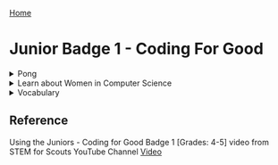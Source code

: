 [Home](/)

# Junior Badge 1 - Coding For Good

<details><summary>Pong</summary>


   
   <details><summary>What is Pong?</summary>     
<p>Pong is a game where you use a paddle to hit a moving ball to defend a space or edge </p>
      
      
   <img src="/Pong.png" width="300">
   
For this part of the badge you will use Scratch to program your own Pong game.

In this game you are going to program: 
   
  * A ball to move around your space.
  * A paddle that you can control with arrow keys.
  * An area to defend.
  * Add different sounds when the paddle hits the ball and when the ball hits the area/item you are defending.
 
   Watch the game in action: [Video](https://www.youtube.com/watch?v=GeyjtKVWkx4&t=120s)
</details>


<details><summary>Coding your Pong Game</summary>   
<details><summary>1. Setup</summary>

   1.  Open the scratch website in a new tab - <a href="http://scratch.mit.edu" target="_blank" rel="noopener">Scratch</a>

   2.  If you would like to Login ask an adult to help you set up an account, or you can just use the browser version you can save it to the computer without creating an account.
     
   3.  Then click "Create" Button at the top of your screen.

       <img src="/CreateButton.png" width=500>

   4.  Name your program if you signed in.

   5.  Pick a Backdrop from the bottom right corner [Video](https://www.youtube.com/watch?v=GeyjtKVWkx4&t=208s)
        * Any backdrop will work, pick your favorite - you can go back and change this later
        * Program used the "Stripe" Backdrop 
        * Search tool will let you choose from the available backgrounds  
       <img src="/ChooseABackground.png" width="300">

   6.  Pick a Sprite for your Ball [Video](https://www.youtube.com/watch?v=GeyjtKVWkx4&t=250s)

       Clicking on "Choose A Sprite" in the bottom right corner
        * Start typing in the search box to find either a Ball, or your own shape. 
        * Add "Ball"  (or your own choice)
        * Sprite1 (the cat is already picked for you)
        * You can delete this one unless you want to use the cat.
            * Delete it by clicking on the Sprite1, and then the blue trash can on the Sprite1 image.

        <img src="/ChooseASprite.png" width="300">
     
   8. Pick a Sprite for your Paddle [Video](https://www.youtube.com/watch?v=GeyjtKVWkx4&t=288s)
     <p>After clicking on "Choose A Sprite" start typing in the search box to find either a Paddle or your own shape to use as a paddle.</p>

   9. Create a zone to defend by coloring a side of the game area [Video](https://www.youtube.com/watch?v=GeyjtKVWkx4&t=300s)
       * Click on white rectangle in bottom righthand corner that says "Stage"
       * Then click on the Backdrops Tab
       *  <img src="/Backdrops.png" width="300">
       * Select Square paint tool
       *  <img src="/SquarePaint.png" width="100">
       * Select Fill and pick your color
       * Click and drag to create a shape
       * Make sure to make the outline of the shape transparent (invisible)
           * Click the outline menu
           * Select the bottom left red diagonal line
           *  <img src="/ZoneOutline.png" width="100"> 
</details>

<details><summary>2. Programming the Paddle</summary>
   
   ###  Adding Code to Paddle [Video Help](https://www.youtube.com/watch?v=GeyjtKVWkx4&t=423s)

   1. Adding Event Blocks (yellow) to Paddle [Video](https://www.youtube.com/watch?v=GeyjtKVWkx4&t=490s)
        *  Click on the Correct Sprite - start with "Paddle" [Video](https://www.youtube.com/watch?v=GeyjtKVWkx4&t=500s)
        *  Add the Event Block (yellow) - "when ___ key pressed"
        *  Change the selected key so each Event responds to a different key
        *    <img src="/PaddleKey.png" width="200">
        *  One event for each arrow key right and left
              <img src="/PaddleTwoEvents.png" width="400">
   2. Adding Motion Blocks (Blue) [Video](https://www.youtube.com/watch?v=GeyjtKVWkx4&t=524s)
    

       A.   Change the direction the Paddle points by adding the Motion Block "point in direction __ " [Video](https://www.youtube.com/watch?v=GeyjtKVWkx4&t=524s) 
       *   Add the movement block to each event - 2 total,
          <img src="/PaddleDirection.png" width="200">
       *   Adjust the direction to face direction of movement [Video](https://www.youtube.com/watch?v=GeyjtKVWkx4&t=545s)
       *   Negative 90 is left
       *   Positive 90 is right
       *   <img src="/Neg90.png" width="100"><img src="/Pos90.png" width="100">
     
       B.    Take Steps by adding "Move __ Steps" block [Video](https://www.youtube.com/watch?v=GeyjtKVWkx4&t=587s)
       *   Check that the 2 events (yellow blocks) have 2 motion blocks (blue) under each them 
          <img src="/PaddleDirectionMove.png" width="300">
       *   That the arrow key matches the direction of the steps you want to be taking [Video](https://www.youtube.com/watch?v=GeyjtKVWkx4&t=644s)

   3.  Test the Paddle Movement!
       *    Does the paddle go left when you hit the left arrow? (or how you wanted it to move?)
       *    Does the paddle go right when you hit the right arrow?
</details>  

<details><summary>3. Code the Ball </summary>    
   
   ### Adding Code to Ball    
Now that the Paddle can be controlled, we want the ball to move around the board.

The Ball should move as soon as we click the green flag to start the game. 
1. Click on the Ball Sprite
2. Adjust the size of the Ball
3. Add an Event Block (yellow)
  * Add the Events Block "when green flag clicked" to the design space. [Video](https://www.youtube.com/watch?v=GeyjtKVWkx4&t=740s)

    <img src="/GreenFlag.png" width="150">
4. Add Movement Block (blue)
  * Add "point in direction" under the event block
5. To make the game more fun we are going to add a random direction
  * Add a Operators Block (green)
  * Add "pick random __ to __" to your workspace
  * To have the ball start upward use -90 to 90
  * <img src="/Neg90.png" width="100"><img src="/Neg45.png" width="100"><img src="/Pos45.png" width="100"><img src="/Pos90.png" width="100">
4. Add a Movement Block
  * Add the Movement Block "move __ steps" [Video](https://www.youtube.com/watch?v=GeyjtKVWkx4&t=932s)
  * Recommend starting with 10 steps
     <img src="/BallSteps.png" width="400">

</details>
<details><summary>4. Test your code </summary>   

   ### Test your code       
   1. Do you noticing that Ball moves off the end of the screen if you keep clicking the green flag [Video](https://www.youtube.com/watch?v=GeyjtKVWkx4&t=951s)
       * Keep Ball in the frame by adding the Motion Block "if on edge, bounce" [Video](https://www.youtube.com/watch?v=GeyjtKVWkx4&t=965s)
       <img src="/EdgeBounce.png" width="400">
       
   2. Would it be nice to not have to hit the green flag all of the time?
</details>
<details><summary>5. Add a Loop </summary>
       
   ### Add a Loop using a Control Block
  
  We want the Movement Block to happen again and again while the game is going, if you test it now it does not [Video](https://www.youtube.com/watch?v=GeyjtKVWkx4&t=1009s)
  
  A Loop is ideal for this, and we want it to repeat forever while the game is going.
  1. Add a "forever" block (orange) to the workspace [Video](https://www.youtube.com/watch?v=GeyjtKVWkx4&t=1009s)

     <img src="/ForeverDesign.png" width="300">
     
      * We want this to repeat the movements, but not changing direction
      * Then put the two Movement blocks (blue) "move __ steps"  and "if on edge, bounce" in the grove of the forever loop
      * Then move the whole loop block the under the Event Block (yellow) and the point in Direction Block.
       <img src="/BallMovement.png" width="300">
</details>
<details><summary>6. Ball Bouncing Off Paddle </summary>    
   
   ### Sensing the Paddle
   Now the control for the Paddle and movement for the Ball are set, we'd like to be able to hit the Ball with the Paddle. [Video](https://www.youtube.com/watch?v=GeyjtKVWkx4&t=1103s)
1. Make sure to still be in the Ball Sprite Work space
2. Add a Sensing Block (turquoise)
   * select the "touching ___" (Sprites)
   * select the Paddle if not selected
4. Add a Control Block (orange)
   * Add the Conditional Block "if __ then"
   * Add the Sensing Block "touching __" into the "if __ then" block. [Video](https://www.youtube.com/watch?v=GeyjtKVWkx4&t=1200s)
6. Add a Movement Block to take steps  
   * Add the Movement Block "point in direction ___"
   * Add the Operator Block "pick random __ to __ "
   * Use similar numbers as you did for the initial motion
<img src="/PaddleDetect.png" width="400">
</details>
<details><summary>7. Add a Sound when hitting the edge you are trying to defend </summary>    
   
   ### Add a sound when you hit the colored zone
1. Make sure to still be in the Ball's workspace [Video](https://www.youtube.com/watch?v=GeyjtKVWkx4&t=1360s)
2. Add a Sensing Block (turquoise)
   * select the "touching ___" (color this time)
   * <img src="/ColorSensing.png" width="100">
   * Click on the color on the Sensing block and open the menu, and pick the dropper
   * <img src="/ColorMenu.png" width="200">
   * Use the cursor to select the color from your game are, make sure the outer edge of the cursor is the color of your edge
   * <img src="/SelectionTool.png" width="200">
4. Add a Control Block (orange)
   * Add a new Conditional Block "if __ then" to your workspace
   * Add the Sensing Block "touching _(color)_" into the "if __ then" block. [Video](https://www.youtube.com/watch?v=GeyjtKVWkx4&t=1479s)
   * Add the whole "if __ then" block under the first "if __ then" block in your "forever" loop
   * <img src="/IfLoop.png" width="400">
5. Add a Sound Block [Video](https://www.youtube.com/watch?v=GeyjtKVWkx4&t=1560s)
   * Go to the sound tab
   * <img src="/SoundTab.png" width="200">
   * Go to Choose a sound at the bottom left corner
       <img src="/ChooseSound.png" width="200">
   * Example - clicked "Wacky" then "Toy Honk"
   * then add the "start sound _____" block into the "if __ then" block
       <img src="/ToySound.png" width="300">
</details>
<details><summary>8. Add a sound to Ball Bounce on the Paddle </summary>    
   
   ### Making a Sound when the Ball hits the Paddle
   
1. We already have an "if ___ then" block for the Ball touching the paddle
2. Take the Sound Block (pink) "start sound ___"
      * Find a sound for the paddle, either use the "pop" sound already selected or use the Sound tab and pick one
      * Add the pink "start sound ___" block to the "if ___ then" block for the condition when the Paddle and Ball are touching
        <img src="/SoundTwo.png" width="400">   
      
</details>
<details><summary>9. Having the Ball change color </summary> 
   
   ### Making the Ball Change color
   
1. Pick a Looks Block (purple)
    * Take the "change __ effect by __"
    * Defalt of "color" and "25" works, but feel free to play around
    * Add to the conditional that controls the ball touching the paddle
       <img src="/FinalPong.png" width="400">
</details>
<details><summary>10. Trouble Shooting </summary>   

   ### Trouble Shooting
   
Try playing your game. 
    
Can you change parameters to make it easier or harder? 
What do you think needs to change? Can you change it?
   * Do you want Ball to look like it's walking or running? 
   * Add the Looks Block "next costume" under the "move __ steps" block
Do you want Ball or Paddle to move faster or slower?
   * Change the number in the "Move __ Steps" block.
   * Increase to move faster, decrease to move slower
Do you want Ball to be larger or smaller, Paddle to be smaller of large?
    

Don't forget to save your game!
   
Let others play your game!
</details>
</details>
</details>
<details><summary>Learn about Women in Computer Science</summary>

Watch two videos:
    
[Grace Hopper -- Queen of Code](https://www.youtube.com/watch?v=5sNuPYJpSCI)

[Grace Hooper Written Bio](https://www.womenshistory.org/education-resources/biographies/grace-hopper)

[Ada Lovelace -- First Computer Programer](https://www.youtube.com/watch?v=2vg-0mlSnSE)

[Margaret Hamilton - NASA's First Software Engineer](https://youtu.be/kTn56jJW4zY)
    
[Raye Montague - Interview Naval engineer, and ended up revolutionizing the way ships and submarines are designed](https://youtu.be/1ejoOFulfmQ?si=Ozfe-SOGPAmNoRsE)
    
[Raye Montague - Life story book](https://www.youtube.com/watch?v=maBiBjirKwk)
    
[Fran Kalah - Interview, Pixar Graphic Designer](https://www.khanacademy.org/computing/pixar/crowds/crowds-1/v/meet-fran-kalal)
    
[Isis Anchalee - Computer Engineer and Social Media Activist](https://vimeo.com/212810094)
</details>
<details><summary>Vocabulary</summary>

Algorithm - a set of step-by-step instructions for how to do something, like a recipe
   
Code - a special language created by people to tell a computer what to do

Conditional - used by programmers to get computers to react to different situation, written with IF/ELSE statements

Efficient programs - programs that respond quickly and take less memory and power

ELSE statement - in a conditional when an IF condition is not met, the ELSE action will run

Events - the action the computer is looking for to start a block of code

IF statement - in a conditional when an IF condition is met, the IF action will run

Loop - when a set of instuctions or an algorithm is repeated

Nested Loop - a loop is within a loop

Programming - writing a set of instructions in code

Sequence - order in which things happen
</details>

## Reference

Using the Juniors - Coding for Good Badge 1 [Grades: 4-5] video from STEM for Scouts YouTube Channel 
[Video](https://www.youtube.com/watch?v=GeyjtKVWkx4&t=229s)

